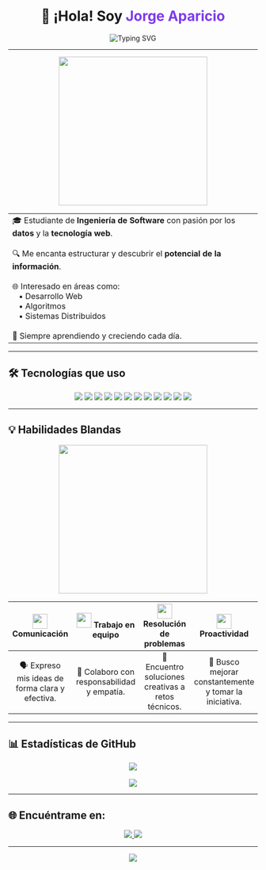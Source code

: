 <h1 align="center">👋 ¡Hola! Soy <span style="color:#7C3AED">Jorge Aparicio</span></h1>

<p align="center">
  <img src="https://readme-typing-svg.herokuapp.com?font=Fira+Code&weight=600&size=24&duration=3000&pause=1000&color=7C3AED&center=true&vCenter=true&width=600&lines=Estudiante+de+Ingenier%C3%ADa+de+Software;Apasionado+por+los+datos+y+la+web" alt="Typing SVG" />
</p>

<hr>

<p align="center">
  <img src="https://media.giphy.com/media/qgQUggAC3Pfv687qPC/giphy.gif" width="300" />
</p>

<table align="center">
  <tr>
    <td>
      🎓 Estudiante de <strong>Ingeniería de Software</strong> con pasión por los <strong>datos</strong> y la <strong>tecnología web</strong>.<br><br>
      🔍 Me encanta estructurar y descubrir el <strong>potencial de la información</strong>.<br><br>
      🌐 Interesado en áreas como:<br>
      &nbsp;&nbsp;&nbsp;• Desarrollo Web<br>
      &nbsp;&nbsp;&nbsp;• Algoritmos<br>
      &nbsp;&nbsp;&nbsp;• Sistemas Distribuidos<br><br>
      🚀 Siempre aprendiendo y creciendo cada día.
    </td>
  </tr>
</table>

<hr>

## 🛠️ Tecnologías que uso

<div align="center">

  <img src="https://img.shields.io/badge/C++-00599C?style=for-the-badge&logo=cplusplus&logoColor=white" />
  <img src="https://img.shields.io/badge/JavaScript-F7DF1E?style=for-the-badge&logo=javascript&logoColor=black" />
  <img src="https://img.shields.io/badge/HTML5-E34F26?style=for-the-badge&logo=html5&logoColor=white" />
  <img src="https://img.shields.io/badge/CSS3-1572B6?style=for-the-badge&logo=css3&logoColor=white" />
  <img src="https://img.shields.io/badge/Tailwind_CSS-38B2AC?style=for-the-badge&logo=tailwind-css&logoColor=white" />
  <img src="https://img.shields.io/badge/MySQL-4479A1?style=for-the-badge&logo=mysql&logoColor=white" />
  <img src="https://img.shields.io/badge/SQL_Server-CC2927?style=for-the-badge&logo=microsoftsqlserver&logoColor=white" />
  <img src="https://img.shields.io/badge/MongoDB-47A248?style=for-the-badge&logo=mongodb&logoColor=white" />
  <img src="https://img.shields.io/badge/Oracle-F80000?style=for-the-badge&logo=oracle&logoColor=white" />
  <img src="https://img.shields.io/badge/Power%20BI-F2C811?style=for-the-badge&logo=powerbi&logoColor=black" />
  <img src="https://img.shields.io/badge/Arduino-00979D?style=for-the-badge&logo=arduino&logoColor=white" />
  <img src="https://img.shields.io/badge/VS_Code-007ACC?style=for-the-badge&logo=visual-studio-code&logoColor=white" />

</div>

<hr>

## 💡 Habilidades Blandas

<div align="center">
  <img src="https://media.giphy.com/media/xUA7bdpLxQhsSQdyog/giphy.gif" width="300" />
</div>

<div align="center">

| <img src="https://img.icons8.com/ios-filled/50/7C3AED/communication.png" width="30" /> **Comunicación** | <img src="https://img.icons8.com/fluency-systems-filled/48/7C3AED/conference-call.png" width="30" /> **Trabajo en equipo** | <img src="https://img.icons8.com/ios-filled/50/7C3AED/idea.png" width="30" /> **Resolución de problemas** | <img src="https://img.icons8.com/ios-filled/50/7C3AED/rocket.png" width="30" /> **Proactividad** |
|:--:|:--:|:--:|:--:|
| 🗣️ Expreso mis ideas de forma clara y efectiva. | 🤝 Colaboro con responsabilidad y empatía. | 🧠 Encuentro soluciones creativas a retos técnicos. | 🚀 Busco mejorar constantemente y tomar la iniciativa. |

</div>

<hr>

## 📊 Estadísticas de GitHub

<div align="center">
  <img src="https://github-readme-stats.vercel.app/api?username=Japaricio2004&show_icons=true&theme=tokyonight&border_radius=15&custom_title=Estadísticas+de+Jorge" />
  <br /><br />
  <img src="https://github-readme-streak-stats.herokuapp.com?user=Japaricio2004&theme=tokyonight&date_format=M%20j%5B%2C%20Y%5D&fire=F97316&sideNums=7C3AED&border_radius=15" />
</div>

<hr>

## 🌐 Encuéntrame en:

<div align="center">
  <a href="https://www.linkedin.com/in/jorge-luis-aparicio-alvarez-485277211/" target="_blank">
    <img src="https://img.shields.io/badge/LinkedIn-%230077B5?style=for-the-badge&logo=linkedin&logoColor=white" />
  </a>
  <a href="https://www.instagram.com/jorge_luis_aparicio123/" target="_blank">
    <img src="https://img.shields.io/badge/Instagram-%23E4405F?style=for-the-badge&logo=instagram&logoColor=white" />
  </a>
</div>

<hr>

<p align="center">
  <img src="https://capsule-render.vercel.app/api?type=waving&color=7C3AED&height=100&section=footer"/>
</p>
